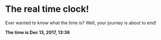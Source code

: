 # The real time clock!

Ever wanted to know what the time is? Well, your journey is about to end!

**The time is Dec 13, 2017, 13:36**